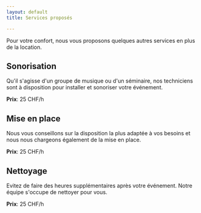 ```yaml
---
layout: default
title: Services proposés

---
```

Pour votre confort, nous vous proposons quelques autres services en plus de la location. 

## Sonorisation

Qu'il s'agisse d'un groupe de musique ou d'un séminaire, nos techniciens sont à disposition pour installer et sonoriser votre événement.

**Prix**: 25 CHF/h

## Mise en place

Nous vous conseillons sur la disposition la plus adaptée à vos besoins et nous nous chargeons également de la mise en place.

**Prix**: 25 CHF/h

## Nettoyage

Evitez de faire des heures supplémentaires après votre événement. Notre équipe s'occupe de nettoyer pour vous.

**Prix**: 25 CHF/h